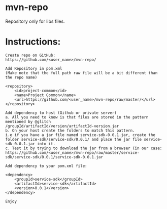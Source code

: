# mvn-repo
Repository only for libs files.

# Instructions:

    Create repo on GitHub:
    https://github.com/<user_name>/mvn-repo/

    Add Repository in pom.xml
    (Make note that the full path raw file will be a bit different than the repo name)

    <repository>
        <id>project-common</id>
        <name>Project Common</name>
        <url>https://github.com/<user_name>/mvn-repo/raw/master/</url>
    </repository>

    Add dependency to host (Github or private server)
    a. All you need to know is that files are stored in the pattern mentioned by @glitch
    /groupId/artifactId/version/artifactId-version.jar
    b. On your host create the folders to match this pattern.
    i.e if you have a jar file named service-sdk-0.0.1.jar, create the folder service-sdk/service-sdk/0.0.1/ and place the jar file service-sdk-0.0.1.jar into it.
    c. Test it by trying to download the jar from a browser (in our case: https://github.com/<user_name>/mvn-repo/raw/master/service-sdk/service-sdk/0.0.1/service-sdk-0.0.1.jar

    Add dependency to your pom.xml file:

    <dependency>
        <groupId>service-sdk</groupId>
        <artifactId>service-sdk</artifactId>
        <version>0.0.1</version>
    </dependency>

    Enjoy
